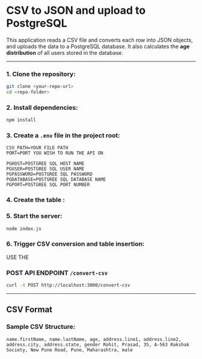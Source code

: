 # CSV to JSON and upload to PostgreSQL 

This application reads a CSV file and converts each row into JSON objects, and uploads the data to a PostgreSQL database. It also calculates the **age distribution** of all users stored in the database.

---

### 1. Clone the repository:
```bash
git clone <your-repo-url>
cd <repo-folder>
```

### 2. Install dependencies:
```bash
npm install
```

### 3. Create a `.env` file in the project root:
```env
CSV_PATH=YOUR FILE PATH
PORT=PORT YOU WISH TO RUN THE API ON

PGHOST=POSTGREE SQL HOST NAME
PGUSER=POSTGREE SQL USER NAME
PGPASSWORD=POSTGREE SQL PASSWORD
PGDATABASE=POSTGREE SQL DATABASE NAME
PGPORT=POSTGREE SQL PORT NUMBER
```

### 4. Create the table :

### 5. Start the server:
```bash
node index.js
```

### 6. Trigger CSV conversion and table insertion:
USE THE 
### POST API ENDPOINT `/convert-csv`
```bash
curl -X POST http://localhost:3000/convert-csv
```
---


## CSV Format

### Sample CSV Structure:
```csv
name.firstName, name.lastName, age, address.line1, address.line2, address.city, address.state, gender Rohit, Prasad, 35, A-563 Rakshak Society, New Pune Road, Pune, Maharashtra, male
```
